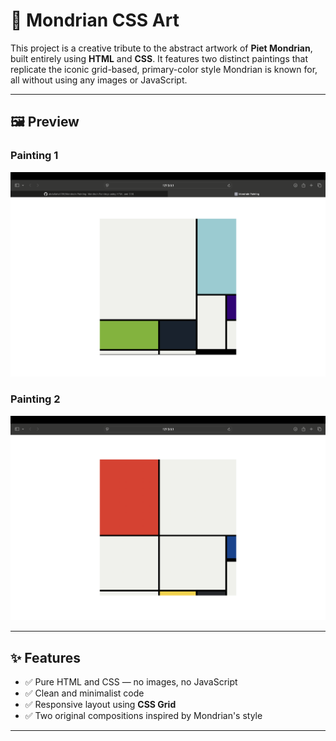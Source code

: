 # 🎨 Mondrian CSS Art

This project is a creative tribute to the abstract artwork of **Piet Mondrian**, built entirely using **HTML** and **CSS**. It features two distinct paintings that replicate the iconic grid-based, primary-color style Mondrian is known for, all without using any images or JavaScript.

---

## 🖼️ Preview

### Painting 1

![Screenshot of Painting 1](Screenshots/painting1.png)

### Painting 2

![Screenshot of Painting 2](Screenshots/painting2.png)

---

## ✨ Features

- ✅ Pure HTML and CSS — no images, no JavaScript
- ✅ Clean and minimalist code
- ✅ Responsive layout using **CSS Grid**
- ✅ Two original compositions inspired by Mondrian's style

---
